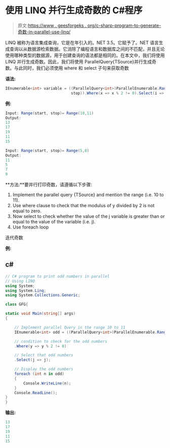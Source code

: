# 使用 LINQ 并行生成奇数的 C#程序

> 原文:[https://www . geesforgeks . org/c-sharp-program-to-generate-奇数-in-parallel-use-linq/](https://www.geeksforgeeks.org/c-sharp-program-to-generate-odd-numbers-in-parallel-using-linq/)

LINQ 被称为语言集成查询，它是在年引入的。NET 3.5。它赋予了。NET 语言生成查询以从数据源检索数据。它消除了编程语言和数据库之间的不匹配，并且无论使用哪种类型的数据源，用于创建查询的语法都是相同的。在本文中，我们将使用 LINQ 并行生成奇数。因此，我们将使用 ParallelQuery{TSource}并行生成奇数。与此同时，我们必须使用 where 和 select 子句来获取奇数

**语法:**

```cs
IEnumerable<int> variable = ((ParallelQuery<int>)ParallelEnumerable.Range(start, 
                             stop)).Where(x => x % 2 != 0).Select(i => i);
```

**例:**

```cs
Input: Range(start, stop)= Range(10,11)
Output:
13
17
19
11
15

Input: Range(start, stop)= Range(5,8)
Output:
11
5
7
9
```

**方法:**要并行打印奇数，请遵循以下步骤:

1.  Implement the parallel query {TSource} and mention the range (i.e. 10 to 11).
2.  Use where clause to check that the modulus of y divided by 2 is not equal to zero.
3.  Now select to check whether the value of the j variable is greater than or equal to the value of the variable (i.e. j).
4.  Use foreach loop

迭代奇数

**例:**

## c#

```cs
// C# program to print odd numbers in parallel 
// Using LINQ
using System;
using System.Linq;
using System.Collections.Generic;

class GFG{

static void Main(string[] args)
{

    // Implement parallel Query in the range 10 to 11
    IEnumerable<int> odd = ((ParallelQuery<int>)ParallelEnumerable.Range(10, 11))

    // condition to check for the odd numbers
    .Where(y => y % 2 != 0)

    // Select that odd numbers
    .Select(j => j);

    // Display the odd numbers
    foreach (int n in odd) 
    { 
        Console.WriteLine(n);
    }
    Console.ReadLine();
}
}
```

**输出:**

```cs
13
17
19
11
15
```